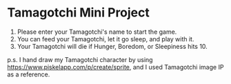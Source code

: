 # Tamagotchi Mini Project
1. Please enter your Tamagotchi's name to start the game.
2. You can feed your Tamagotchi, let it go sleep, and play with it.
3. Your Tamagotchi will die if Hunger, Boredom, or Sleepiness hits 10.

p.s. I hand draw my Tamagotchi character by using https://www.piskelapp.com/p/create/sprite, and I used Tamagotchi image IP as a reference. 
